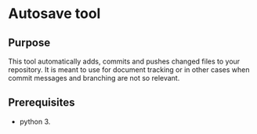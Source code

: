 # Autosave tool

## Purpose

This tool automatically adds, commits and pushes changed files to your repository. It is meant to use for document tracking or in other cases when commit messages and branching are not so relevant.

## Prerequisites

- python 3.